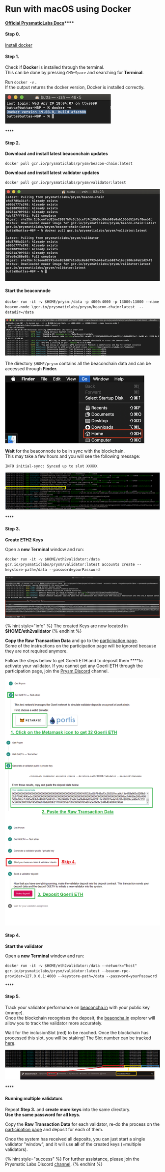 # Run with macOS using Docker

####  [Official **PrysmaticLabs Docs**](https://docs.prylabs.network/docs/getting-started/)\*\*\*\*

#### Step 0. 

[Install docker ](https://docs.docker.com/docker-for-mac/install/)

#### **Step 1.**

Check if **Docker** is installed through the terminal.   
This can be done by pressing `CMD+Space` and searching for **Terminal**.

Run `docker -v` .  
If the output returns the docker version, Docker is installed correctly.

![](../../.gitbook/assets/image%20%2818%29.png)

\*\*\*\*

#### **Step 2.**

**Download and install latest beaconchain updates**

`docker pull gcr.io/prysmaticlabs/prysm/beacon-chain:latest`

**Download and install latest validator updates**

`docker pull gcr.io/prysmaticlabs/prysm/validator:latest`

![](../../.gitbook/assets/image%20%282%29.png)

#### **Start the beaconnode**

`docker run -it -v $HOME/prysm:/data -p 4000:4000 -p 13000:13000 --name beacon-node \gcr.io/prysmaticlabs/prysm/beacon-chain:latest  --datadir=/data`

![](../../.gitbook/assets/image%20%287%29.png)

The directory `$HOME/prysm` contains all the beaconchain data and can be accessed through **Finder.**

![](../../.gitbook/assets/image%20%2820%29.png)

**Wait** for the beaconnode to be in sync with the blockchain.   
This may take a few hours and you will see the following message:

`INFO initial-sync: Synced up to slot XXXXX`

![](../../.gitbook/assets/image%20%281%29.png)

\*\*\*\*

#### **Step 3.**

**Create ETH2 Keys**

Open a **new Terminal** window and run:

`docker run -it -v $HOME/eth2validator:/data gcr.io/prysmaticlabs/prysm/validator:latest accounts create --keystore-path=/data --password=yourPassword`

![](../../.gitbook/assets/image.png)

{% hint style="info" %}
The created Keys are now located in **$HOME/eth2validator** 
{% endhint %}

**Copy the Raw Transaction Data** and go to the [participation page](https://prylabs.net/participate).  
Some of the instructions on the participation page will be ignored because they are not required anymore. 

Follow the steps below to get Goerli ETH and to deposit them ****to activate your validator. If you cannot get any Goerli ETH through the participation page, join the [Prysm Discord](https://discord.gg/wJW7Rjk) channel.

![](../../.gitbook/assets/image%20%2822%29.png)

#### **Step 4.**

**Start the validator**

Open a **new Terminal** window and run:

`docker run -it -v $HOME/eth2validator:/data --network="host" gcr.io/prysmaticlabs/prysm/validator:latest --beacon-rpc-provider=127.0.0.1:4000 --keystore-path=/data --password=yourPassword`

\*\*\*\*

#### **Step 5.**

Track your validator performance on [beaconcha.in](https://beaconcha.in/dashboard?validators=) with your public key \(orange\).   
Once the blockchain recognises the deposit, the [beaoncha.in](https://beaconcha.in/) explorer will allow you to track the validator more accurately.

Wait for the inclusionSlot \(red\) to be reached. Once the blockchain has processed this slot, you will be staking! The Slot number can be tracked [here](https://beaconcha.in/blocks).

![](../../.gitbook/assets/image%20%2835%29.png)

\*\*\*\*

#### **Running multiple validators** 

Repeat **Step 3.** and **create more keys** into the same directory.   
**Use the same password for all keys.**

Copy the **Raw Transaction Data** for each validator, re-do the process on the [participation page](https://prylabs.net/participate) and deposit for each of them.

Once the system has received all deposits, you can just start a single validator "window", and it will use **all** of the created keys \(=multiple validators\).

{% hint style="success" %}
For further assistance, please join the Prysmatic Labs Discord [channel](https://discord.gg/wJW7Rjk).
{% endhint %}



